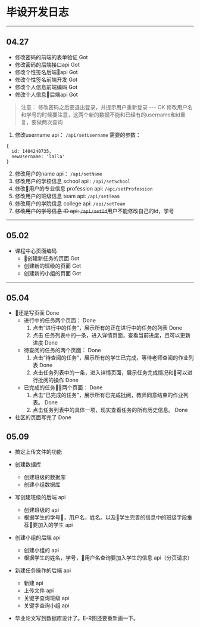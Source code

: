 # 毕设开发日志
---

## 04.27
+ 修改密码的前端的表单验证 Got
+ 修改密码的后端接口api  Got 
+ 修改个性签名后端api Got
+ 修改个性签名前端开发 Got
+ 修改个人信息前端编码 Got
+ 修改个人信息后端api Got

> 注意： 修改密码之后要退出登录，并提示用户重新登录  --- OK
修改用户名和学号的时候要注意，这两个新的数据不能和已经有的username和id重复，要做两次查询


1. 修改username api： `/api/setUsername`
需要的参数：
```
{
  id: 1404240735,
  newUsername: 'lalla'
}
```
2. 修改用户的name api： `/api/setName`
3. 修改用户的学校信息 school api : `/api/setSchool`
4. 修改用户的专业信息 profession api: `/api/setProfession`
5. 修改用户的班级信息 team api: `/api/setTeam`
6. 修改用户的学院信息 college api: `/api/setTeam`
7. <s>修改用户的学号信息 ID api: `/api/setId`</s>用户不能修改自己的id，学号
----
## 05.02 
+ 课程中心页面编码
  + 创建新任务的页面 Got
  + 创建新的班级的页面 Got
  + 创建新的小组的页面 Got
---
## 05.04
+ 还是写页面 Done
  + 进行中的任务两个页面： Done
    1. 点击“进行中的任务”，展示所有的正在进行中的任务的列表 Done
    2. 点击 任务列表中的一条，进入详情页面，查看当前进度，且可以更新进度   Done
  + 待查阅的任务的两个页面：  Done
    1. 点击“待查阅的任务”，展示所有的学生已完成，等待老师查阅的作业列表 Done
    2. 点击任务列表中的一条，进入详情页面，展示任务完成情况和可以进行批阅的操作  Done
  + 已完成的任务两个页面：   Done
    1. 点击“已完成的任务”，展示所有已完成批阅，教师同意结束的作业列表。  Done
    2. 点击任务列表中的具体一项，现实查看任务的所有历史信息。   Done
+ 社区的页面写完了 Done
## 05.09
+ 搞定上传文件的功能
+ 创建数据库
  + 创建班级的数据库
  + 创建小组数据库
+ 写创建班级的后端 api
  + 创建班级的 api
  + 根据学生的学号，用户名，姓名。以及学生完善的信息中的班级字段推荐要加入的学生 api
+ 创建小组的后端 api
  + 创建小组的 api
  + 根据学生的姓名，学号，用户名查询要加入学生的信息 api（分页请求）
+ 新建任务操作的后端 api
  + 新建 api
  + 上传文件 api
  + 关键字查询班级 api
  + 关键字查询小组 api

+ 毕业论文写到数据库设计了。E-R图还要重新画一下。